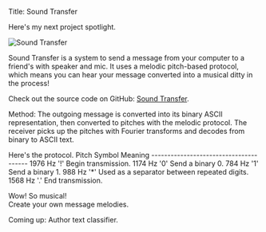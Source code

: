 Title: Sound Transfer

Here's my next project spotlight.

![Sound Transfer](http://wanganzhou.com/images/sound-transfer/screenshot.png)

Sound Transfer is a system to send a message from your computer to a friend's with speaker and mic. It uses a melodic pitch-based protocol, which means you can hear your message converted into a musical ditty in the process!

Check out the source code on GitHub: [Sound Transfer](https://github.com/losmmorpg/sound-transfer).

Method: The outgoing message is converted into its binary ASCII representation, then converted to pitches with the melodic protocol. The receiver picks up the pitches with Fourier transforms and decodes from binary to ASCII text.

Here's the protocol.
    Pitch   Symbol  Meaning
    ---------------------------------------
    1976 Hz  '!'    Begin transmission.
    1174 Hz  '0'    Send a binary 0.
    784 Hz   '1'    Send a binary 1.
    988 Hz   '*'    Used as a separator between repeated digits.
    1568 Hz  '.'    End transmission.

Wow! So musical!  
Create your own message melodies.

Coming up: Author text classifier.